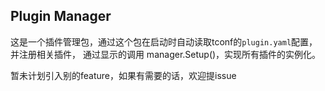 ## Plugin Manager

这是一个插件管理包，通过这个包在启动时自动读取tconf的`plugin.yaml`配置，并注册相关插件，
通过显示的调用 manager.Setup()，实现所有插件的实例化。

暂未计划引入别的feature，如果有需要的话，欢迎提issue